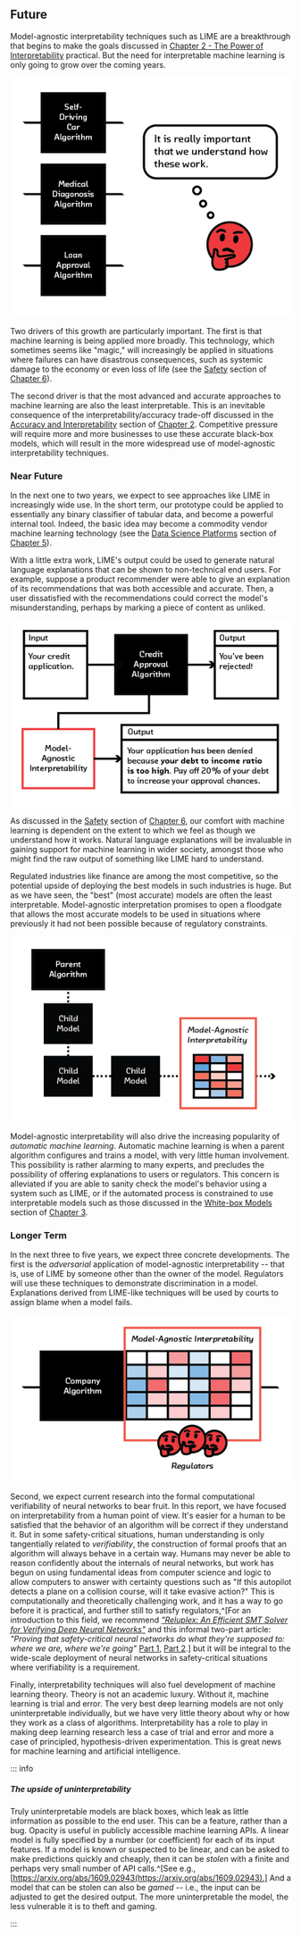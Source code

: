 ## Future

Model-agnostic interpretability techniques such as LIME are a breakthrough that
begins to make the goals discussed in [Chapter 2 - The Power of Interpretability](#the-power-of-interpretability) practical. But the need for
interpretable machine learning is only going to grow over the coming years.


![FIGURE 7.1 Interpretability will become even more important as machine learning is applied in situations where failure can have disastrous consequences.](figures/7-01.png)

Two drivers of this growth are particularly important. The first is that
machine learning is being applied more broadly. This technology, which
sometimes seems like "magic," will increasingly be applied in situations where
failures can have disastrous consequences, such as systemic damage to the
economy or even loss of life (see the [Safety](#safety) section of [Chapter 6](#ethics-and-regulations)).

The second driver is that the most advanced and accurate approaches to machine
learning are also the least interpretable. This is an inevitable consequence of
the interpretability/accuracy trade-off discussed in the [Accuracy and Interpretability](#accuracy-and-interpretability) section of [Chapter 2](#the-power-of-interpretability). Competitive
pressure will require more and more businesses to use these accurate black-box
models, which will result in the more widespread use of model-agnostic
interpretability techniques.

### Near Future

In the next one to two years, we expect to see approaches like LIME in
increasingly wide use. In the short term, our prototype could be applied to
essentially any binary classifier of tabular data, and become a powerful
internal tool. Indeed, the basic idea may become a commodity vendor machine
learning technology (see the [Data Science Platforms](#data-science-platforms) section of [Chapter 5](#landscape)).

With a little extra work, LIME's output could be used to generate natural
language explanations that can be shown to non-technical end users. For
example, suppose a product recommender were able to give an explanation of its
recommendations that was both accessible and accurate. Then, a user
dissatisfied with the recommendations could correct the model's
misunderstanding, perhaps by marking a piece of content as unliked.

![FIGURE 7.2 Interpretability can help explain algorithmic decisions to users.](figures/7-02.png)

As discussed in the [Safety](#safety) section of [Chapter 6](#ethics-and-regulations), our comfort with machine learning is dependent on
the extent to which we feel as though we understand how it works. Natural
language explanations will be invaluable in gaining support for machine
learning in wider society, amongst those who might find the raw output of
something like LIME hard to understand.

Regulated industries like finance are among the most competitive, so the
potential upside of deploying the best models in such industries is huge. But
as we have seen, the "best" (most accurate) models are often the least
interpretable. Model-agnostic interpretation promises to open a floodgate that
allows the most accurate models to be used in situations where previously it
had not been possible because of regulatory constraints.

![FIGURE 7.3Model-agnostic interpretability can provide a sanity check for models created through automatic machine learning.](figures/7-04.png)

Model-agnostic interpretability will also drive the increasing popularity of
_automatic machine learning_. Automatic machine learning is when a parent
algorithm configures and trains a model, with very little human involvement.
This possibility is rather alarming to many experts, and precludes the
possibility of offering explanations to users or regulators. This concern is
alleviated if you are able to sanity check the model's behavior using a system
such as LIME, or if the automated process is constrained to use interpretable
models such as those discussed in the [White-box Models](#white-box-models) section of [Chapter 3](#the-challenge-of-interpretability).

### Longer Term

In the next three to five years, we expect three concrete developments. The
first is the _adversarial_ application of model-agnostic interpretability --
that is, use of LIME by someone other than the owner of the model. Regulators
will use these techniques to demonstrate discrimination in a model.
Explanations derived from LIME-like techniques will be used by courts to assign
blame when a model fails.

![FIGURE 7.4 Regulators will be able to use model-agnostic interpretability to inspect models.](figures/7-03.png)

Second, we expect current research into the formal computational verifiability
of neural networks to bear fruit. In this report, we have focused on
interpretability from a human point of view. It's easier for a human to be
satisfied that the behavior of an algorithm will be correct if they understand
it. But in some safety-critical situations, human understanding is only
tangentially related to _verifiability_, the construction of formal proofs that
an algorithm will always behave in a certain way. Humans may never be able to
reason confidently about the internals of neural networks, but work has begun
on using fundamental ideas from computer science and logic to allow computers
to answer with certainty questions such as "If this autopilot detects a plane
on a collision course, will it take evasive action?" This is computationally
and theoretically challenging work, and it has a way to go before it is
practical, and further still to satisfy regulators,^[For an
introduction to this field, we recommend [*"Reluplex: An Efficient SMT Solver for
Verifying Deep Neural Networks"*](https://arxiv.org/abs/1702.01135) and this informal two-part article: *"Proving that safety-critical neural networks do what they're supposed to: where we are, where we're going"* [Part 1](http://bit.ly/2sDpoD1), [Part 2](http://bit.ly/2tOwXGW).] but it will be integral to the
wide-scale deployment of neural networks in safety-critical situations where
verifiability is a requirement.

Finally, interpretability techniques will also fuel development of machine
learning theory. Theory is not an academic luxury. Without it, machine learning
is trial and error. The very best deep learning models are not only
uninterpretable individually, but we have very little theory about why or how
they work as a class of algorithms. Interpretability has a role to play in
making deep learning research less a case of trial and error and more a case of
principled, hypothesis-driven experimentation. This is great news for machine
learning and artificial intelligence.

::: info
##### *The upside of uninterpretability*

Truly uninterpretable models are black boxes, which leak as little information
as possible to the end user. This can be a feature, rather than a bug. Opacity
is useful in publicly accessible machine learning APIs. A linear model is fully
specified by a number (or coefficient) for each of its input features. If a
model is known or suspected to be linear, and can be asked to make predictions
quickly and cheaply, then it can be _stolen_ with a finite and perhaps very
small number of API calls.^[See e.g., [https://arxiv.org/abs/1609.02943(https://arxiv.org/abs/1609.02943).]
And a model that can be stolen can also be _gamed_ -- i.e., the input can be
adjusted to get the desired output. The more uninterpretable the model, the
less vulnerable it is to theft and gaming.

:::
